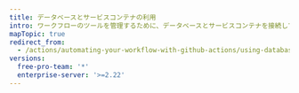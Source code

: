 ```yaml
---
title: データベースとサービスコンテナの利用
intro: ワークフローのツールを管理するために、データベースとサービスコンテナを接続してください。
mapTopic: true
redirect_from:
  - /actions/automating-your-workflow-with-github-actions/using-databases-and-services
versions:
  free-pro-team: '*'
  enterprise-server: '>=2.22'
---
```


